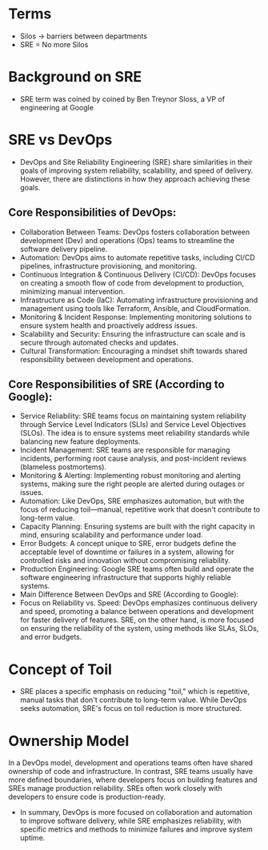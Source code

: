 # Terms
- Silos -> barriers between departments
- SRE = No more Silos

# Background on SRE
- SRE term was coined by coined by Ben Treynor Sloss, a VP of engineering at Google


# SRE vs DevOps
- DevOps and Site Reliability Engineering (SRE) share similarities in their goals of improving system reliability, scalability, and speed of delivery. However, there are distinctions in how they approach achieving these goals.
  
## Core Responsibilities of DevOps:
- Collaboration Between Teams: DevOps fosters collaboration between development (Dev) and operations (Ops) teams to streamline the software delivery pipeline.
- Automation: DevOps aims to automate repetitive tasks, including CI/CD pipelines, infrastructure provisioning, and monitoring.
- Continuous Integration & Continuous Delivery (CI/CD): DevOps focuses on creating a smooth flow of code from development to production, minimizing manual intervention.
- Infrastructure as Code (IaC): Automating infrastructure provisioning and management using tools like Terraform, Ansible, and CloudFormation.
- Monitoring & Incident Response: Implementing monitoring solutions to ensure system health and proactively address issues.
- Scalability and Security: Ensuring the infrastructure can scale and is secure through automated checks and updates.
- Cultural Transformation: Encouraging a mindset shift towards shared responsibility between development and operations.
## Core Responsibilities of SRE (According to Google):
- Service Reliability: SRE teams focus on maintaining system reliability through Service Level Indicators (SLIs) and Service Level Objectives (SLOs). The idea is to ensure systems meet reliability standards while balancing new feature deployments.
- Incident Management: SRE teams are responsible for managing incidents, performing root cause analysis, and post-incident reviews (blameless postmortems).
- Monitoring & Alerting: Implementing robust monitoring and alerting systems, making sure the right people are alerted during outages or issues.
- Automation: Like DevOps, SRE emphasizes automation, but with the focus of reducing toil—manual, repetitive work that doesn't contribute to long-term value.
- Capacity Planning: Ensuring systems are built with the right capacity in mind, ensuring scalability and performance under load.
- Error Budgets: A concept unique to SRE, error budgets define the acceptable level of downtime or failures in a system, allowing for controlled risks and innovation without compromising reliability.
- Production Engineering: Google SRE teams often build and operate the software engineering infrastructure that supports highly reliable systems.
- Main Difference Between DevOps and SRE (According to Google):
- Focus on Reliability vs. Speed: DevOps emphasizes continuous delivery and speed, promoting a balance between operations and development for faster delivery of features. SRE, on the other hand, is more focused on ensuring the reliability of the system, using methods like SLAs, SLOs, and error budgets.

# Concept of Toil
- SRE places a specific emphasis on reducing "toil," which is repetitive, manual tasks that don't contribute to long-term value. While DevOps seeks automation, SRE's focus on toil reduction is more structured.

# Ownership Model
In a DevOps model, development and operations teams often have shared ownership of code and infrastructure. In contrast, SRE teams usually have more defined boundaries, where developers focus on building features and SREs manage production reliability. SREs often work closely with developers to ensure code is production-ready.

- In summary, DevOps is more focused on collaboration and automation to improve software delivery, while SRE emphasizes reliability, with specific metrics and methods to minimize failures and improve system uptime.






